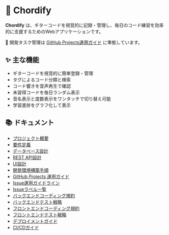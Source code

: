# 🎸 Chordify

**Chordify** は、ギターコードを視覚的に記録・管理し、毎日のコード練習を効率的に支援するためのWebアプリケーションです。

🚀 開発タスク管理は [GitHub Projects運用ガイド](docs/07_project-management.md) に準拠しています。

## ✨ 主な機能

- ギターコードを視覚的に簡単登録・管理
- タグによるコード分類と検索
- コード響きを音声再生で確認
- 未習得コードを毎日ランダム表示
- 音名表示と度数表示をワンタッチで切り替え可能
- 学習進捗をグラフ化して表示

## 📚 ドキュメント
- [プロジェクト概要](./docs/01_overview.md)
- [要件定義](./docs/02_requirements.md)
- [データベース設計](./docs/03_database.md)
- [REST API設計](./docs/04_api.md)
- [UI設計](./docs/05_ui.md)
- [開発環境構築手順](./docs/06_setup.md)
- [GitHub Projects 運用ガイド](docs/07_project-management.md)
- [Issue運用ガイドライン](docs/08_issue-guideline.md)
- [Issueラベル一覧](docs/09_labels.md)
- [バックエンドコーディング規約](docs/10_backend-coding-guidelines.md)
- [バックエンドテスト戦略](docs/11_backend-testing-strategy.md)
- [フロントエンドコーディング規約](docs/12_frontend-coding-guidelines.md)
- [フロントエンドテスト戦略](docs/13_frontend-testing-strategy.md)
- [デプロイメントガイド](docs/14_deployment.md)
- [CI/CDガイド](docs/15_ci_cd.md)
